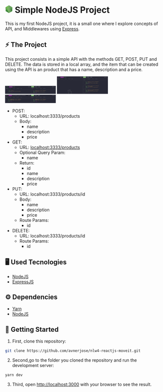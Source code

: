 # <img align="" alt="Terminal" width="25px" src="https://raw.githubusercontent.com/github/explore/80688e429a7d4ef2fca1e82350fe8e3517d3494d/topics/nodejs/nodejs.png" /> Simple NodeJS Project 

This is my first NodeJS project, it is a small one where I explore concepts of API, and Middlewares using [Express](https://expressjs.com/). 

## ⚡️ The Project
This project consists in a simple API with the methods GET, POST, PUT and DELETE. The data is stored in a local array, and the item that can be created using the API is an product that has a name, description and a price. 

<img width="33%" src="repo/POST.png" />
<img width="33%" src="repo/GET.png" /> 
<img width="33%" src="repo/PUT.png" /> 

- POST: 
    - URL: localhost:3333/products
    - Body:
        - name
        - description
        - price
 - GET: 
    - URL: [localhost:3333/products](http://localhost:3333/products)
    - Optional Query Param: 
        - name
    - Return: 
        - id 
        - name
        - description
        - price
- PUT: 
    - URL: localhost:3333/products/id
    - Body:
        - name
        - description
        - price 
    - Route Params: 
        - id
- DELETE: 
    - URL: localhost:3333/products/id
    - Route Params: 
        - id 
   
  
## 🖥️ Used Tecnologies
 - [NodeJS](https://nodejs.org/en/)
 - [ExpressJS](https://expressjs.com/)

## ⚙️ Dependencies
 - [Yarn](https://yarnpkg.com/)
 - [NodeJS](https://nodejs.org/en/)
 
## 🚀️ Getting Started

1. First, clone this repository: 

```bash
git clone https://github.com/avnerjose/nlw4-reactjs-moveit.git
```

2. Second,go to the folder you cloned the repository and run the development server:

```bash
yarn dev
```
3. Third, open [http://localhost:3000](http://localhost:3000) with your browser to see the result.
